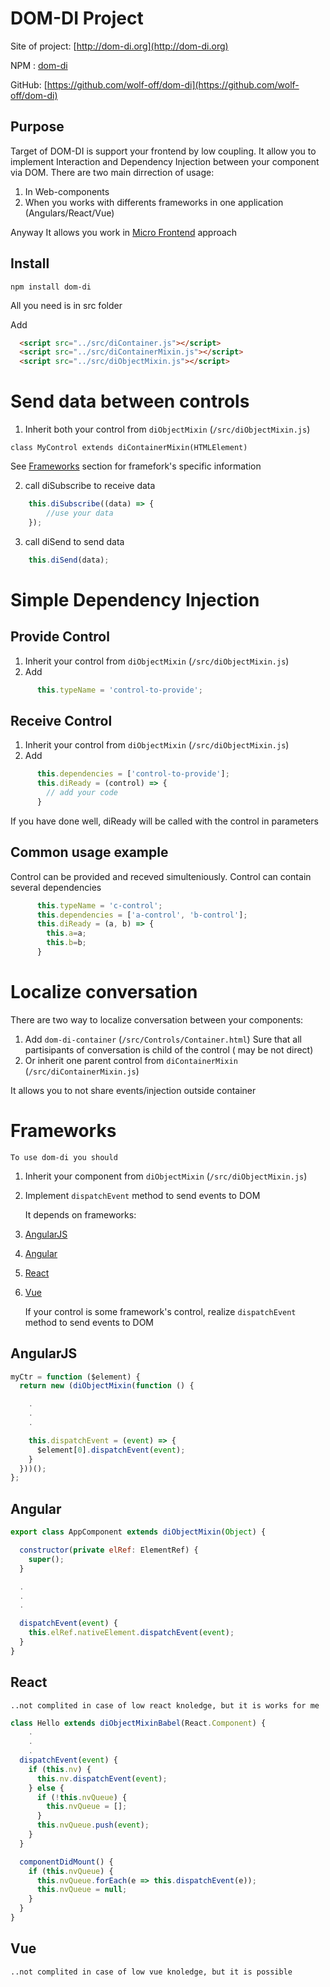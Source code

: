 # DOM-DI Project

  Site of project:  [http://dom-di.org](http://dom-di.org)

  NPM :  [dom-di](http://dom-di.org)

  GitHub:  [https://github.com/wolf-off/dom-di](https://github.com/wolf-off/dom-di)

## Purpose

  Target of DOM-DI is support your frontend by low coupling.
  It allow you to implement Interaction and Dependency Injection between your component via DOM.
  There are two main dirrection of usage:
  1. In Web-components
  2. When you works with differents frameworks in one application (Angulars/React/Vue)

  Anyway It allows you work in [Micro Frontend](https://micro-frontends.org/) approach

## Install
```
npm install dom-di
```

All you need is in src folder

Add
```html
  <script src="../src/diContainer.js"></script>
  <script src="../src/diContainerMixin.js"></script>
  <script src="../src/diObjectMixin.js"></script>
```

# Send data between controls

  1. Inherit both your control from `diObjectMixin` (`/src/diObjectMixin.js`)
    
```
class MyControl extends diContainerMixin(HTMLElement) 
```

See [Frameworks](#Frameworks) section for framefork's specific information

  2. call diSubscribe to receive data
```javascript
    this.diSubscribe((data) => {
        //use your data
    });
```
  3. call diSend to send data

```javascript
    this.diSend(data);
```

# Simple Dependency Injection


## Provide Control

  1. Inherit your control from `diObjectMixin` (`/src/diObjectMixin.js`)
  2. Add
```javascript
      this.typeName = 'control-to-provide';
```

## Receive Control
  1. Inherit your control from `diObjectMixin` (`/src/diObjectMixin.js`)
  2. Add
```javascript
      this.dependencies = ['control-to-provide'];
      this.diReady = (control) => {
        // add your code
      }
```

If you have done well, diReady will be called with the control in parameters


## Common usage example

  Control can be provided and receved simulteniously.
  Control can contain several dependencies
```javascript
      this.typeName = 'c-control';
      this.dependencies = ['a-control', 'b-control'];
      this.diReady = (a, b) => {
        this.a=a;
        this.b=b;
      }
```

# Localize conversation

  There are two way to localize conversation between your components:
  1. Add `dom-di-container` (`/src/Controls/Container.html`)
    Sure that all partisipants of conversation is child of the control ( may be not direct) 
  2. Or inherit one parent control from `diContainerMixin` (`/src/diContainerMixin.js`)

  It allows you to not share events/injection outside container

# Frameworks
    To use dom-di you should
1. Inherit your component from `diObjectMixin` (`/src/diObjectMixin.js`)
2. Implement `dispatchEvent` method to send events to DOM

    It depends on frameworks:
1. [AngularJS](#AngularJS)
2. [Angular](#Angular)
3. [React](#React)
4. [Vue](#Vue)

    If your control is some framework's control, realize `dispatchEvent` method to send events to DOM

## AngularJS
```javascript
myCtr = function ($element) {
  return new (diObjectMixin(function () {

    .
    .
    .

    this.dispatchEvent = (event) => {
      $element[0].dispatchEvent(event);
    }
  }))();
};
```

## Angular
```javascript
export class AppComponent extends diObjectMixin(Object) {

  constructor(private elRef: ElementRef) {
    super();
  }

  .
  .
  .

  dispatchEvent(event) {
    this.elRef.nativeElement.dispatchEvent(event);
  }
}
```
## React
    ..not complited in case of low react knoledge, but it is works for me

```javascript
class Hello extends diObjectMixinBabel(React.Component) {
    .
    .
    .
  dispatchEvent(event) {
    if (this.nv) {
      this.nv.dispatchEvent(event);
    } else {
      if (!this.nvQueue) {
        this.nvQueue = [];
      }
      this.nvQueue.push(event);
    }
  }

  componentDidMount() {
    if (this.nvQueue) {
      this.nvQueue.forEach(e => this.dispatchEvent(e));
      this.nvQueue = null;
    }
  }    
}
```
## Vue
    ..not complited in case of low vue knoledge, but it is possible

